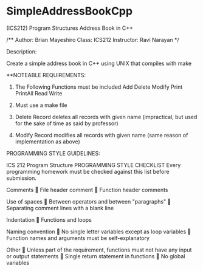 # SimpleAddressBookCpp
(ICS212) Program Structures Address Book in C++

/**
Author: Brian Mayeshiro
Class: ICS212
Instructor: Ravi Narayan
*/

Description:

Create a simple address book in C++ using UNIX that compiles with make

**NOTEABLE REQUIREMENTS:

1. The Following Functions must be included
  Add
  Delete
  Modify
  Print
  PrintAll
  Read
  Write

2. Must use a make file
3. Delete Record deletes all records with given name (impractical, but used for the sake of time as said by professor)
4. Modify Record modifies all records with given name (same reason of implementation as above)

PROGRAMMING STYLE GUIDELINES:

ICS 212 Program Structure
PROGRAMMING STYLE CHECKLIST
Every programming homework must be checked against this list before submission.

Comments
 File header comment
 Function header comments

Use of spaces
 Between operators and between "paragraphs"
 Separating comment lines with a blank line

Indentation
 Functions and loops

Naming convention
 No single letter variables except as loop variables
 Function names and arguments must be self-explanatory

Other
 Unless part of the requirement, functions must not have any input or output statements
 Single return statement in functions
 No global variables

